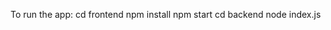 To run the app:
<open cmd>
cd frontend
npm install
npm start
<open another terminal>
cd backend
node index.js